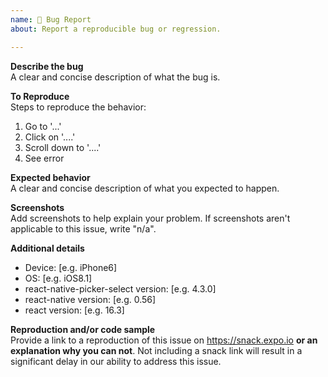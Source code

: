 ```yaml
---
name: 🐛 Bug Report
about: Report a reproducible bug or regression.

---
```


<!-- YOU MUST FILL OUT EVERY SECTION. INCOMPLETE BUG REPORTS WILL BE CLOSED. -->
<!-- YOU MUST FILL OUT EVERY SECTION. INCOMPLETE BUG REPORTS WILL BE CLOSED. -->

**Describe the bug**<br /><!-- do not remove heading -->
A clear and concise description of what the bug is.

**To Reproduce**<br /><!-- do not remove heading -->
Steps to reproduce the behavior:

1.  Go to '...'
2.  Click on '....'
3.  Scroll down to '....'
4.  See error

**Expected behavior**<br /><!-- do not remove heading -->
A clear and concise description of what you expected to happen.

**Screenshots**<br /><!-- do not remove heading -->
Add screenshots to help explain your problem. If screenshots aren't applicable to this issue, write "n/a".

**Additional details**<br /><!-- do not remove heading -->
-   Device: [e.g. iPhone6]
-   OS: [e.g. iOS8.1]
-   react-native-picker-select version: [e.g. 4.3.0]
-   react-native version: [e.g. 0.56]
-   react version: [e.g. 16.3]

**Reproduction and/or code sample**<br /><!-- do not remove heading -->
Provide a link to a reproduction of this issue on https://snack.expo.io **or an explanation why you can not**. Not including a snack link will result in a significant delay in our ability to address this issue.

<!-- YOU MUST FILL OUT EVERY SECTION. INCOMPLETE BUG REPORTS WILL BE CLOSED. -->
<!-- YOU MUST FILL OUT EVERY SECTION. INCOMPLETE BUG REPORTS WILL BE CLOSED. -->

